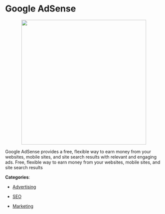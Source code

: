 # Google AdSense
<p align="center">
    <img width="400" src="https://raw.githubusercontent.com/apis-list/apis-list/apis/google-adsense/logo_256x256.png" />
</p>

Google AdSense provides a free, flexible way to earn money from your websites, mobile sites, and site search results with relevant and engaging ads. Free, flexible way to earn money from your websites, mobile sites, and site search results



**Categories**:

- [Advertising](https://github.com/apis-list/apis-list#advertising)

- [SEO](https://github.com/apis-list/apis-list#seo)

- [Marketing](https://github.com/apis-list/apis-list#marketing)



